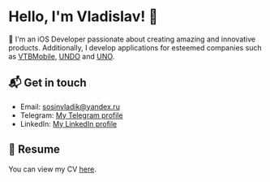 # Hello, I'm Vladislav! 👋

📱 I'm an iOS Developer passionate about creating amazing and innovative products. 
Additionally, I develop applications for esteemed companies such as [VTBMobile](https://vtbmobile.ru/), [UNDO](https://undo.be/) and [UNO](https://unomobile.it/).


## 📬 Get in touch

- Email: [sosinvladik@yandex.ru](mailto:sosinvladik@yandex.ru)
- Telegram: [My Telegram profile](https://t.me/vladvelik)
- LinkedIn: [My LinkedIn profile](https://www.linkedin.com/in/vladislav-sosin-3a0283228/)

## 📄 Resume

You can view my CV [here](https://drive.google.com/file/d/1iO0rMPETlIV9_7v80Krs_L1GXafqbcZo).

